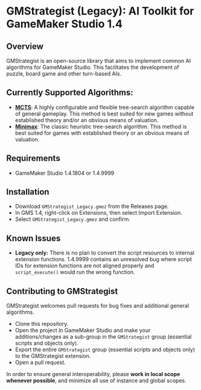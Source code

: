 # GMStrategist (Legacy): AI Toolkit for GameMaker Studio 1.4

## Overview

GMStrategist is an open-source library that aims to implement common AI algorithms for GameMaker Studio. This facilitates the development of puzzle, board game and other turn-based AIs.

## Currently Supported Algorithms:

- [**MCTS**](https://en.wikipedia.org/wiki/Monte_Carlo_tree_search): A highly configurable and flexible tree-search algorithm capable of general gameplay. This method is best suited for new games without established theory and/or an obvious means of valuation.
- [**Minimax**](https://en.wikipedia.org/wiki/Minimax): The classic heuristic tree-search algorithm. This method is best suited for games with established theory or an obvious means of valuation.

## Requirements

- GameMaker Studio 1.4.1804 or 1.4.9999

## Installation

- Download `GMStrategist_Legacy.gmez` from the Releases page.
- In GMS 1.4, right-click on Extensions, then select Import Extension.
- Select `GMStrategist_Legacy.gmez` and confirm.

## Known Issues

- **Legacy only:** There is no plan to convert the script resources to internal extension functions. 1.4.9999 contains an unresolved bug where script IDs for extension functions are not aligned properly and `script_execute()` would run the wrong function.

## Contributing to GMStrategist

GMStrategist welcomes pull requests for bug fixes and additional general algorithms.

- Clone this repository.
- Open the project in GameMaker Studio and make your additions/changes as a sub-group in the `GMStrategist` group (essential scripts and objects only).
- Export the entire `GMStrategist` group (essential scripts and objects only) to the GMStrategist extension.
- Open a pull request.

In order to ensure general interoperability, please **work in local scope whenever possible**, and minimize all use of instance and global scopes.